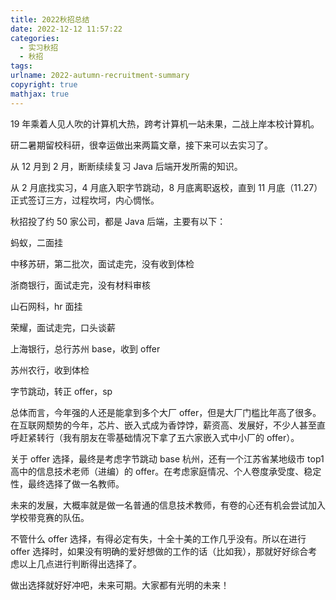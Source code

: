 ```yaml
---
title: 2022秋招总结
date: 2022-12-12 11:57:22
categories: 
  - 实习秋招
  - 秋招
tags: 
urlname: 2022-autumn-recruitment-summary
copyright: true
mathjax: true
---
```


19 年乘着人见人吹的计算机大热，跨考计算机一站未果，二战上岸本校计算机。

研二暑期留校科研，很幸运做出来两篇文章，接下来可以去实习了。

从 12 月到 2 月，断断续续复习 Java 后端开发所需的知识。

从 2 月底找实习，4 月底入职字节跳动，8 月底离职返校，直到 11 月底（11.27）正式签订三方，过程坎坷，内心惆怅。

秋招投了约 50 家公司，都是 Java 后端，主要有以下：

<!--more-->

蚂蚁，二面挂

中移苏研，第二批次，面试走完，没有收到体检

浙商银行，面试走完，没有材料审核

山石网科，hr 面挂

荣耀，面试走完，口头谈薪

上海银行，总行苏州 base，收到 offer

苏州农行，收到体检

字节跳动，转正 offer，sp

总体而言，今年强的人还是能拿到多个大厂 offer，但是大厂门槛比年高了很多。在互联网颓势的今年，芯片、嵌入式成为香饽饽，薪资高、发展好，不少人甚至直呼赶紧转行（我有朋友在零基础情况下拿了五六家嵌入式中小厂的 offer）。

关于 offer 选择，最终是考虑字节跳动 base 杭州，还有一个江苏省某地级市 top1 高中的信息技术老师（进编）的 offer。在考虑家庭情况、个人卷度承受度、稳定性，最终选择了做一名教师。

未来的发展，大概率就是做一名普通的信息技术教师，有卷的心还有机会尝试加入学校带竞赛的队伍。

不管什么 offer 选择，有得必定有失，十全十美的工作几乎没有。所以在进行 offer 选择时，如果没有明确的爱好想做的工作的话（比如我），那就好好综合考虑以上几点进行判断得出选择了。

做出选择就好好冲吧，未来可期。大家都有光明的未来！
